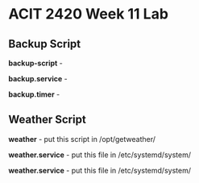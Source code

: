# ACIT 2420 Week 11 Lab

## Backup Script

**backup-script** - 

**backup.service** - 

**backup.timer** - 

## Weather Script

**weather** - put this script in /opt/getweather/

**weather.service** - put this file in /etc/systemd/system/

**weather.service** - put this file in /etc/systemd/system/

